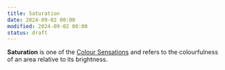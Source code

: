 ```yaml
---
title: Saturation
date: 2024-09-02 00:00
modified: 2024-09-02 00:00
status: draft
---
```


**Saturation** is one of the [Colour Sensations](colour-sensations.md) and refers to the colourfulness of an area relative to its brightness.